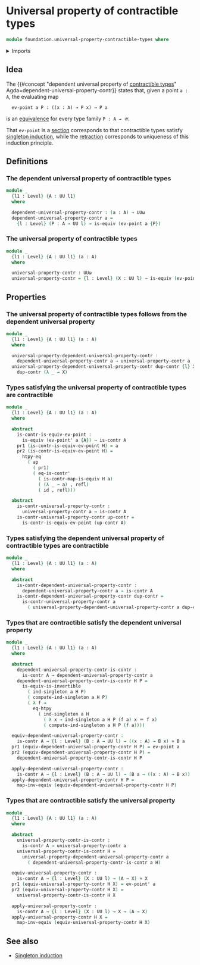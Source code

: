 # Universal property of contractible types

```agda
module foundation.universal-property-contractible-types where
```

<details><summary>Imports</summary>

```agda
open import foundation.action-on-identifications-functions
open import foundation.dependent-pair-types
open import foundation.universe-levels

open import foundation-core.contractible-maps
open import foundation-core.contractible-types
open import foundation-core.equivalences
open import foundation-core.function-extensionality
open import foundation-core.function-types
open import foundation-core.identity-types
open import foundation-core.singleton-induction
```

</details>

## Idea

The
{{#concept "dependent universal property of [contractible types](foundation-core.contractible-types.md)" Agda=dependent-universal-property-contr}}
states that, given a point `a : A`, the evaluating map

```text
  ev-point a P : ((x : A) → P x) → P a
```

is an [equivalence](foundation-core.equivalences.md) for every type family
`P : A → 𝒰`.

That `ev-point` is a [section](foundation-core.sections.md) corresponds to that
contractible types satisfy
[singleton induction](foundation-core.singleton-induction.md), while the
[retraction](foundation-core.retractions.md) corresponds to uniqueness of this
induction principle.

## Definitions

### The dependent universal property of contractible types

```agda
module _
  {l1 : Level} {A : UU l1}
  where

  dependent-universal-property-contr : (a : A) → UUω
  dependent-universal-property-contr a =
    {l : Level} (P : A → UU l) → is-equiv (ev-point a {P})
```

### The universal property of contractible types

```agda
module _
  {l1 : Level} {A : UU l1} (a : A)
  where

  universal-property-contr : UUω
  universal-property-contr = {l : Level} (X : UU l) → is-equiv (ev-point' a {X})
```

## Properties

### The universal property of contractible types follows from the dependent universal property

```agda
module _
  {l1 : Level} {A : UU l1} (a : A)
  where

  universal-property-dependent-universal-property-contr :
    dependent-universal-property-contr a → universal-property-contr a
  universal-property-dependent-universal-property-contr dup-contr {l} X =
    dup-contr (λ _ → X)
```

### Types satisfying the universal property of contractible types are contractible

```agda
module _
  {l1 : Level} {A : UU l1} (a : A)
  where

  abstract
    is-contr-is-equiv-ev-point :
      is-equiv (ev-point' a {A}) → is-contr A
    pr1 (is-contr-is-equiv-ev-point H) = a
    pr2 (is-contr-is-equiv-ev-point H) =
      htpy-eq
        ( ap
          ( pr1)
          ( eq-is-contr'
            ( is-contr-map-is-equiv H a)
            ( (λ _ → a) , refl)
            ( id , refl)))

  abstract
    is-contr-universal-property-contr :
      universal-property-contr a → is-contr A
    is-contr-universal-property-contr up-contr =
      is-contr-is-equiv-ev-point (up-contr A)
```

### Types satisfying the dependent universal property of contractible types are contractible

```agda
module _
  {l1 : Level} {A : UU l1} (a : A)
  where

  abstract
    is-contr-dependent-universal-property-contr :
      dependent-universal-property-contr a → is-contr A
    is-contr-dependent-universal-property-contr dup-contr =
      is-contr-universal-property-contr a
        ( universal-property-dependent-universal-property-contr a dup-contr)
```

### Types that are contractible satisfy the dependent universal property

```agda
module _
  {l1 : Level} {A : UU l1} (a : A)
  where

  abstract
    dependent-universal-property-contr-is-contr :
      is-contr A → dependent-universal-property-contr a
    dependent-universal-property-contr-is-contr H P =
      is-equiv-is-invertible
        ( ind-singleton a H P)
        ( compute-ind-singleton a H P)
        ( λ f →
          eq-htpy
            ( ind-singleton a H
              ( λ x → ind-singleton a H P (f a) x ＝ f x)
              ( compute-ind-singleton a H P (f a))))

  equiv-dependent-universal-property-contr :
    is-contr A → {l : Level} (B : A → UU l) → ((x : A) → B x) ≃ B a
  pr1 (equiv-dependent-universal-property-contr H P) = ev-point a
  pr2 (equiv-dependent-universal-property-contr H P) =
    dependent-universal-property-contr-is-contr H P

  apply-dependent-universal-property-contr :
    is-contr A → {l : Level} (B : A → UU l) → (B a → ((x : A) → B x))
  apply-dependent-universal-property-contr H P =
    map-inv-equiv (equiv-dependent-universal-property-contr H P)
```

### Types that are contractible satisfy the universal property

```agda
module _
  {l1 : Level} {A : UU l1} (a : A)
  where

  abstract
    universal-property-contr-is-contr :
      is-contr A → universal-property-contr a
    universal-property-contr-is-contr H =
      universal-property-dependent-universal-property-contr a
        ( dependent-universal-property-contr-is-contr a H)

  equiv-universal-property-contr :
    is-contr A → {l : Level} (X : UU l) → (A → X) ≃ X
  pr1 (equiv-universal-property-contr H X) = ev-point' a
  pr2 (equiv-universal-property-contr H X) =
    universal-property-contr-is-contr H X

  apply-universal-property-contr :
    is-contr A → {l : Level} (X : UU l) → X → (A → X)
  apply-universal-property-contr H X =
    map-inv-equiv (equiv-universal-property-contr H X)
```

## See also

- [Singleton induction](foundation-core.singleton-induction.md)
